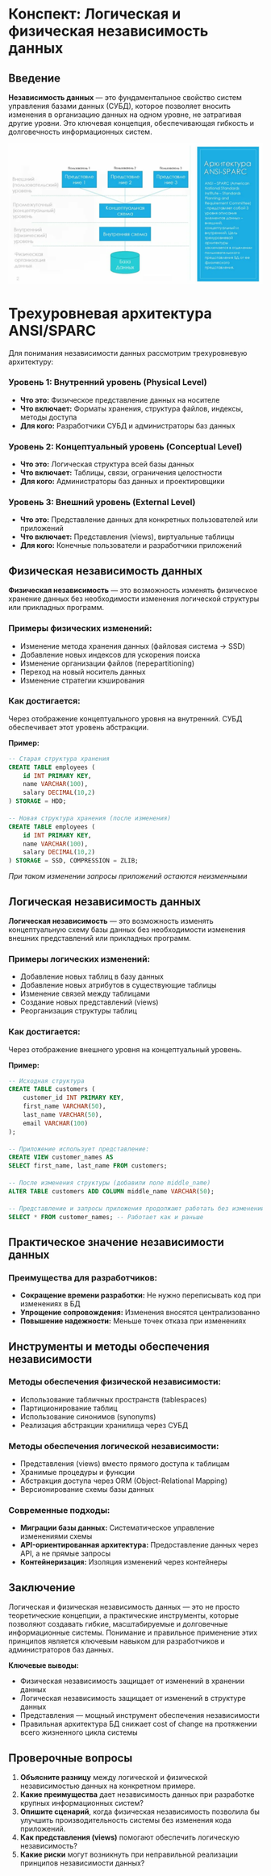 # Конспект: Логическая и физическая независимость данных

## Введение

**Независимость данных** — это фундаментальное свойство систем управления базами данных (СУБД), которое позволяет вносить изменения в организацию данных на одном уровне, не затрагивая другие уровни. Это ключевая концепция, обеспечивающая гибкость и долговечность информационных систем.

![alt text](../images/lesson_3/11.png)

# Трехуровневая архитектура ANSI/SPARC

Для понимания независимости данных рассмотрим трехуровневую архитектуру:

### Уровень 1: Внутренний уровень (Physical Level)
- **Что это:** Физическое представление данных на носителе
- **Что включает:** Форматы хранения, структура файлов, индексы, методы доступа
- **Для кого:** Разработчики СУБД и администраторы баз данных

### Уровень 2: Концептуальный уровень (Conceptual Level)
- **Что это:** Логическая структура всей базы данных
- **Что включает:** Таблицы, связи, ограничения целостности
- **Для кого:** Администраторы баз данных и проектировщики

### Уровень 3: Внешний уровень (External Level)
- **Что это:** Представление данных для конкретных пользователей или приложений
- **Что включает:** Представления (views), виртуальные таблицы
- **Для кого:** Конечные пользователи и разработчики приложений

## Физическая независимость данных

**Физическая независимость** — это возможность изменять физическое хранение данных без необходимости изменения логической структуры или прикладных программ.

### Примеры физических изменений:
- Изменение метода хранения данных (файловая система → SSD)
- Добавление новых индексов для ускорения поиска
- Изменение организации файлов (переpartitioning)
- Переход на новый носитель данных
- Изменение стратегии кэширования

### Как достигается:
Через отображение концептуального уровня на внутренний. СУБД обеспечивает этот уровень абстракции.

**Пример:** 
```sql
-- Старая структура хранения
CREATE TABLE employees (
    id INT PRIMARY KEY,
    name VARCHAR(100),
    salary DECIMAL(10,2)
) STORAGE = HDD;

-- Новая структура хранения (после изменения)
CREATE TABLE employees (
    id INT PRIMARY KEY,
    name VARCHAR(100),
    salary DECIMAL(10,2)
) STORAGE = SSD, COMPRESSION = ZLIB;
```
*При таком изменении запросы приложений остаются неизменными*

## Логическая независимость данных

**Логическая независимость** — это возможность изменять концептуальную схему базы данных без необходимости изменения внешних представлений или прикладных программ.

### Примеры логических изменений:
- Добавление новых таблиц в базу данных
- Добавление новых атрибутов в существующие таблицы
- Изменение связей между таблицами
- Создание новых представлений (views)
- Реорганизация структуры таблиц

### Как достигается:
Через отображение внешнего уровня на концептуальный уровень.

**Пример:**
```sql
-- Исходная структура
CREATE TABLE customers (
    customer_id INT PRIMARY KEY,
    first_name VARCHAR(50),
    last_name VARCHAR(50),
    email VARCHAR(100)
);

-- Приложение использует представление:
CREATE VIEW customer_names AS
SELECT first_name, last_name FROM customers;

-- После изменения структуры (добавили поле middle_name)
ALTER TABLE customers ADD COLUMN middle_name VARCHAR(50);

-- Представление и запросы приложения продолжают работать без изменений
SELECT * FROM customer_names; -- Работает как и раньше
```

## Практическое значение независимости данных

### Преимущества для разработчиков:
- **Сокращение времени разработки:** Не нужно переписывать код при изменениях в БД
- **Упрощение сопровождения:** Изменения вносятся централизованно
- **Повышение надежности:** Меньше точек отказа при изменениях

## Инструменты и методы обеспечения независимости

### Методы обеспечения физической независимости:
- Использование табличных пространств (tablespaces)
- Партиционирование таблиц
- Использование синонимов (synonyms)
- Реализация абстракции хранилища через СУБД

### Методы обеспечения логической независимости:
- Представления (views) вместо прямого доступа к таблицам
- Хранимые процедуры и функции
- Абстракция доступа через ORM (Object-Relational Mapping)
- Версионирование схемы базы данных

### Современные подходы:
- **Миграции базы данных:** Систематическое управление изменениями схемы
- **API-ориентированная архитектура:** Предоставление данных через API, а не прямые запросы
- **Контейнеризация:** Изоляция изменений через контейнеры

## Заключение

Логическая и физическая независимость данных — это не просто теоретические концепции, а практические инструменты, которые позволяют создавать гибкие, масштабируемые и долговечные информационные системы. Понимание и правильное применение этих принципов является ключевым навыком для разработчиков и администраторов баз данных.

**Ключевые выводы:**
- Физическая независимость защищает от изменений в хранении данных
- Логическая независимость защищает от изменений в структуре данных
- Представления — мощный инструмент обеспечения независимости
- Правильная архитектура БД снижает cost of change на протяжении всего жизненного цикла системы


## Проверочные вопросы

1. **Объясните разницу** между логической и физической независимостью данных на конкретном примере.
2. **Какие преимущества** дает независимость данных при разработке крупных информационных систем?
3. **Опишите сценарий**, когда физическая независимость позволила бы улучшить производительность системы без изменения кода приложений.
4. **Как представления (views)** помогают обеспечить логическую независимость?
5. **Какие риски** могут возникнуть при неправильной реализации принципов независимости данных?